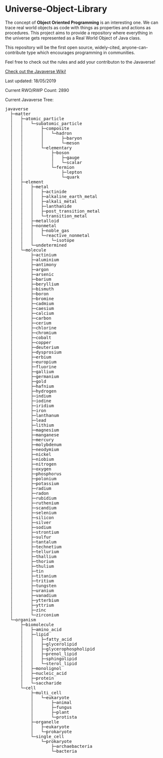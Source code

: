 # Universe-Object-Library

The concept of <b>Object Oriented Programming</b> is an interesting one. We can trace real world objects as code with things as properties and actions as procedures. This project aims to provide a repository where everything in the universe gets represented as a Real World Object of Java class.

This repository will be the first open source, widely-cited, anyone-can-contribute type which encourages programming in communities.

Feel free to check out the rules and add your contributon to the Javaverse!

[Check out the Javaverse Wiki!](https://github.com/RandomCatGit/javaverse/wiki)

Last updated: 18/05/2019

Current RWO/RWP Count: 2890

Current Javaverse Tree:

<pre>
javaverse
  ├─matter
  │   ├─atomic_particle
  │   │   └─subatomic_particle
  │   │       ├─composite
  │   │       │   └─hadron
  │   │       │       ├─baryon
  │   │       │       └─meson
  │   │       └─elementary
  │   │           ├─boson
  │   │           │   ├─gauge
  │   │           │   └─scalar
  │   │           └─fermion
  │   │               ├─lepton
  │   │               └─quark
  │   ├─element
  │   │   ├─metal
  │   │   │   ├─actinide
  │   │   │   ├─alkaline_earth_metal
  │   │   │   ├─alkali_metal
  │   │   │   ├─lanthanide
  │   │   │   ├─post_transition_metal
  │   │   │   └─transition_metal
  │   │   ├─metalloid
  │   │   ├─nonmetal
  │   │   │   ├─noble_gas
  │   │   │   └─reactive_nonmetal
  │   │   │       └─isotope
  │   │   └─undetermined
  │   └─molecule
  │       ├─actinium
  │       ├─aluminium
  │       ├─antimony
  │       ├─argon
  │       ├─arsenic
  │       ├─barium
  │       ├─beryllium
  │       ├─bismuth
  │       ├─boron
  │       ├─bromine
  │       ├─cadmium
  │       ├─caesium
  │       ├─calcium
  │       ├─carbon
  │       ├─cerium
  │       ├─chlorine
  │       ├─chromium
  │       ├─cobalt
  │       ├─copper
  │       ├─deuterium
  │       ├─dysprosium
  │       ├─erbium
  │       ├─europium
  │       ├─fluorine
  │       ├─gallium
  │       ├─germanium
  │       ├─gold
  │       ├─hafnium
  │       ├─hydrogen
  │       ├─indium
  │       ├─iodine
  │       ├─iridium
  │       ├─iron
  │       ├─lanthanum
  │       ├─lead
  │       ├─lithium
  │       ├─magnesium
  │       ├─manganese
  │       ├─mercury
  │       ├─molybdenum
  │       ├─neodymium
  │       ├─nickel
  │       ├─niobium
  │       ├─nitrogen
  │       ├─oxygen
  │       ├─phosphorus
  │       ├─polonium
  │       ├─potassium
  │       ├─radium
  │       ├─radon
  │       ├─rubidium
  │       ├─ruthenium
  │       ├─scandium
  │       ├─selenium
  │       ├─silicon
  │       ├─silver
  │       ├─sodium
  │       ├─strontium
  │       ├─sulfur
  │       ├─tantalum
  │       ├─technetium
  │       ├─tellurium
  │       ├─thallium
  │       ├─thorium
  │       ├─thulium
  │       ├─tin
  │       ├─titanium
  │       ├─tritium
  │       ├─tungsten
  │       ├─uranium
  │       ├─vanadium
  │       ├─ytterbium
  │       ├─yttrium
  │       ├─zinc
  │       └─zirconium
  └─organism
      ├─biomolecule
      │   ├─amino_acid
      │   ├─lipid
      │   │   ├─fatty_acid
      │   │   ├─glycerolipid
      │   │   ├─glycerophospholipid
      │   │   ├─prenol_lipid
      │   │   ├─sphingolipid
      │   │   └─sterol_lipid
      │   ├─monolignol
      │   ├─nucleic_acid
      │   ├─protein
      │   └─saccharide
      └─cell
          ├─multi_cell
          │   └─eukaryote
          │       ├─animal
          │       ├─fungus
          │       ├─plant
          │       └─protista
          ├─organelle
          │   ├─eukaryote
          │   └─prokaryote
          └─single_cell
              └─prokaryote
                  ├─archaebacteria
                  └─bacteria

</pre>
